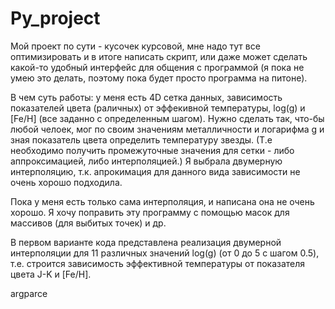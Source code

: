 # Py_project

Мой проект по сути - кусочек курсовой, мне надо тут все оптимизировать и в итоге написать скрипт, или даже может сделать какой-то удобный интерфейс для общения с программой (я пока не умею это делать, поэтому пока будет просто программа на питоне).

В чем суть работы: у меня есть 4D сетка данных, зависимость показателей цвета (раличных) от эффекивной температуры, log(g) и [Fe/H] (все заданно с определенным шагом). Нужно сделать так, что-бы любой челоек, мог по своим значениям металличности и логарифма g и зная показатель цвета определить температуру звезды. (Т.е необходимо получить промежуточные значения для сетки - либо аппроксимацией, либо интерполяцией.) Я выбрала двумерную интерполяцию, т.к. апрокимация для данного вида зависимости не очень хорошо подходила.

Пока у меня есть только сама интерполяция, и написана она не очень хорошо. Я хочу поправить эту программу с помощью масок для массивов (для выбитых точек) и др.


В первом варианте кода представлена реализация двумерной интерполяции для 11 различных значений log(g) (от 0 до 5 с шагом 0.5), т.е. строится зависимость эффективной температуры от показателя цвета J-K и [Fe/H].

argparce
